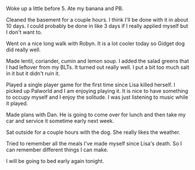 Woke up a little before 5. Ate my banana and PB.

Cleaned the basement for a couple hours. I think I'll be done with it in about 10 days. I could probably be done in like 3 days if I really applied myself but I don't want to. 

Went on a nice long walk with Robyn. It is a lot cooler today so Gidget dog did really well. 

Made lentil, coriander, cumin and lemon soup. I added the salad greens that I had leftover from my BLTs. It turned out really well. I put a bit too much salt in it but it didn't ruin it. 

Played a single player game for the first time since Lisa killed herself. I picked up Palworld and I am enjoying playing it. It is nice to have something to occupy myself and I enjoy the solitude. I was just listening to music while it played.

Made plans with Dan. He is going to come over for lunch and then take my car and service it sometime early next week. 

Sat outside for a couple hours with the dog. She really likes the weather. 

Tried to remember all the meals I've made myself since Lisa's death. So I can remember different things I can make.

I will be going to bed early again tonight. 